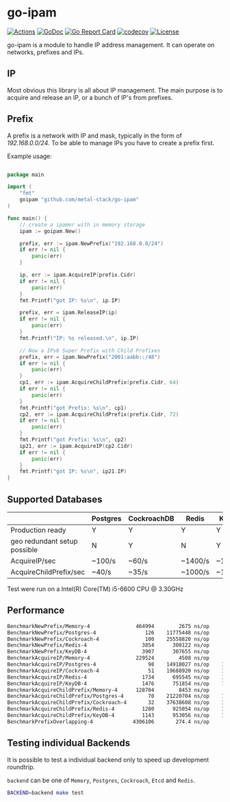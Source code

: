 # go-ipam

[![Actions](https://github.com/metal-stack/go-ipam/workflows/build/badge.svg)](https://github.com/metal-stack/go-ipam/actions)
[![GoDoc](https://godoc.org/github.com/metal-stack/go-ipam?status.svg)](https://godoc.org/github.com/metal-stack/go-ipam)
[![Go Report Card](https://goreportcard.com/badge/github.com/metal-stack/go-ipam)](https://goreportcard.com/report/github.com/metal-stack/go-ipam)
[![codecov](https://codecov.io/gh/metal-stack/go-ipam/branch/master/graph/badge.svg)](https://codecov.io/gh/metal-stack/go-ipam)
[![License](https://img.shields.io/badge/license-MIT-blue.svg)](https://github.com/metal-stack/go-ipam/blob/master/LICENSE)

go-ipam is a module to handle IP address management. It can operate on networks, prefixes and IPs.

## IP

Most obvious this library is all about IP management. The main purpose is to acquire and release an IP, or a bunch of
IP's from prefixes.

## Prefix

A prefix is a network with IP and mask, typically in the form of *192.168.0.0/24*. To be able to manage IPs you have to create a prefix first.

Example usage:

```go

package main

import (
    "fmt"
    goipam "github.com/metal-stack/go-ipam"
)

func main() {
    // create a ipamer with in memory storage
    ipam := goipam.New()

    prefix, err := ipam.NewPrefix("192.168.0.0/24")
    if err != nil {
        panic(err)
    }

    ip, err := ipam.AcquireIP(prefix.Cidr)
    if err != nil {
        panic(err)
    }
    fmt.Printf("got IP: %s\n", ip.IP)

    prefix, err = ipam.ReleaseIP(ip)
    if err != nil {
        panic(err)
    }
    fmt.Printf("IP: %s released.\n", ip.IP)

    // Now a IPv6 Super Prefix with Child Prefixes
    prefix, err = ipam.NewPrefix("2001:aabb::/48")
    if err != nil {
        panic(err)
    }
    cp1, err := ipam.AcquireChildPrefix(prefix.Cidr, 64)
    if err != nil {
        panic(err)
    }
    fmt.Printf("got Prefix: %s\n", cp1)
    cp2, err := ipam.AcquireChildPrefix(prefix.Cidr, 72)
    if err != nil {
        panic(err)
    }
    fmt.Printf("got Prefix: %s\n", cp2)
    ip21, err := ipam.AcquireIP(cp2.Cidr)
    if err != nil {
        panic(err)
    }
    fmt.Printf("got IP: %s\n", ip21.IP)
}
```
## Supported Databases

|                              | Postgres | CockroachDB | Redis   | KeyDB   | Etcd       | Memory     |
|------------------------------|----------|-------------|---------|---------|------------|------------|
| Production ready             | Y        | Y           | Y       | Y       | Y          | N          |
| geo redundant setup possible | N        | Y           | N       | Y       | N          | N          |
| AcquireIP/sec                | ~100/s   | ~60/s       | ~1400/s | ~1400/s |            | >200.000/s |
| AcquireChildPrefix/sec       | ~40/s    | ~35/s       | ~1000/s | ~1000/s |            | >100.000/s |

Test were run on a Intel(R) Core(TM) i5-6600 CPU @ 3.30GHz

## Performance

```bash
BenchmarkNewPrefix/Memory-4               464994        2675 ns/op     1728 B/op     27 allocs/op
BenchmarkNewPrefix/Postgres-4                126    11775448 ns/op     6259 B/op    144 allocs/op
BenchmarkNewPrefix/Cockroach-4               100    25558820 ns/op     6250 B/op    144 allocs/op
BenchmarkNewPrefix/Redis-4                  3854      308122 ns/op     3930 B/op     78 allocs/op
BenchmarkNewPrefix/KeyDB-4                  3907      307655 ns/op     3930 B/op     78 allocs/op
BenchmarkAcquireIP/Memory-4               229524        4508 ns/op     2680 B/op     56 allocs/op
BenchmarkAcquireIP/Postgres-4                 98    14918027 ns/op    10684 B/op    263 allocs/op
BenchmarkAcquireIP/Cockroach-4                51    19688920 ns/op    10728 B/op    264 allocs/op
BenchmarkAcquireIP/Redis-4                  1734      695545 ns/op    12113 B/op    268 allocs/op
BenchmarkAcquireIP/KeyDB-4                  1476      751854 ns/op    12110 B/op    268 allocs/op
BenchmarkAcquireChildPrefix/Memory-4      128704        8453 ns/op     5201 B/op     94 allocs/op
BenchmarkAcquireChildPrefix/Postgres-4        70    21220704 ns/op    15663 B/op    378 allocs/op
BenchmarkAcquireChildPrefix/Cockroach-4       32    37638608 ns/op    15774 B/op    381 allocs/op
BenchmarkAcquireChildPrefix/Redis-4         1280      925054 ns/op    16016 B/op    349 allocs/op
BenchmarkAcquireChildPrefix/KeyDB-4         1143      953056 ns/op    16018 B/op    349 allocs/op
BenchmarkPrefixOverlapping-4             4306106       274.4 ns/op        0 B/op      0 allocs/op
```

## Testing individual Backends

It is possible to test a individual backend only to speed up development roundtrip.

`backend` can be one of `Memory`, `Postgres`, `Cockroach`, `Etcd` and `Redis`.

```bash
BACKEND=backend make test
```
